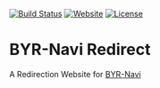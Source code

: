 [![Build Status](https://travis-ci.org/BYR-Navi/BYR-Navi-Redirect.svg)](https://travis-ci.org/BYR-Navi/BYR-Navi-Redirect)
[![Website](https://img.shields.io/website-up-down-green-red/https/byr123.irockbunny.com.svg)](https://byr123.irockbunny.com/)
[![License](https://img.shields.io/github/license/BYR-Navi/BYR-Navi-Redirect.svg)](/blob/master/LICENSE)

# BYR-Navi Redirect
A Redirection Website for [BYR-Navi](https://byr-navi.com/)
